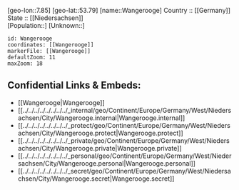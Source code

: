 ﻿---
location: [53.79,7.85] 
mapzoom: [7,12] 
mapmarker: city 
type: City
tags:
- geo/City


SpocWebEntityId: 35440
isDeleted: false
confidential: public

---
[geo-lon::7.85] 
[geo-lat::53.79] 
[name::Wangerooge] 
Country :: [[Germany]]  
State :: [[Niedersachsen]]  
[Population::] 
[Unknown::] 


```leaflet
id: Wangerooge
coordinates: [[Wangerooge]] 
markerFile: [[Wangerooge]] 
defaultZoom: 11 
maxZoom: 18
```


## Confidential Links & Embeds: 
- [[Wangerooge|Wangerooge]]  
- [[../../../../../../../../_internal/geo/Continent/Europe/Germany/West/Niedersachsen/City/Wangerooge.internal|Wangerooge.internal]] 
- [[../../../../../../../../_protect/geo/Continent/Europe/Germany/West/Niedersachsen/City/Wangerooge.protect|Wangerooge.protect]] 
- [[../../../../../../../../_private/geo/Continent/Europe/Germany/West/Niedersachsen/City/Wangerooge.private|Wangerooge.private]] 
- [[../../../../../../../../_personal/geo/Continent/Europe/Germany/West/Niedersachsen/City/Wangerooge.personal|Wangerooge.personal]] 
- [[../../../../../../../../_secret/geo/Continent/Europe/Germany/West/Niedersachsen/City/Wangerooge.secret|Wangerooge.secret]] 
